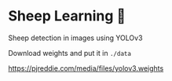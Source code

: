 # Sheep Learning :sheep:

Sheep detection in images using YOLOv3

Download weights and put it in `./data`

https://pjreddie.com/media/files/yolov3.weights 

